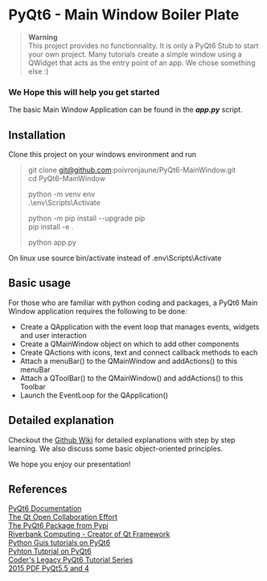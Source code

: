 # PyQt6 - Main Window Boiler Plate 
>**Warning**  
>This project provides no functionnality. It is only a PyQt6 Stub to start your own project. Many tutorials create a simple window using a QWidget that acts as the entry point of an app. We chose something else :)  

### We Hope this will help you get started
The basic Main Window Application can be found in the ***app.py*** script.

## Installation  

Clone this project on your windows environment and run  

> git clone git@github.com:poivronjaune/PyQt6-MainWindow.git  
> cd PyQt6-MainWindow  
>
> python -m venv env  
> .\env\Scripts\Activate  
> 
> python -m pip install --upgrade pip  
> pip install -e .  
>
> python app.py  

On linux use source bin/activate instead of .env\Scripts\Activate

## Basic usage  
For those who are familiar with python coding and packages, a PyQt6 Main Window application requires the following to be done:  
- Create a QApplication with the event loop that manages events, widgets and user interaction  
- Create a QMainWindow object on which to add other components  
- Create QActions with icons, text and connect callback methods to each  
- Attach a menuBar() to the QMainWindow and addActions() to this menuBar  
- Attach a QToolBar() to the QMainWindow() and addActions() to this Toolbar
- Launch the EventLoop for the QApplication()

## Detailed explanation    
Checkout the [Github Wiki](https://github.com/poivronjaune/PyQt6MainWindow/wiki) for detailed explanations with step by step learning. We also discuss some basic object-oriented principles.  

We hope you enjoy our presentation!

## References  
[PyQt6 Documentation](https://www.riverbankcomputing.com/static/Docs/PyQt6/)  
[The Qt  Open Collaboration Effort](https://contribute.qt-project.org/)  
[The PyQt6 Package from Pypi](https://pypi.org/project/PyQt6/)  
[Riverbank Computing - Creator of Qt Framework](https://www.riverbankcomputing.com/software/pyqt/)  
[Python Guis tutorials on PyQt6](https://www.pythonguis.com/pyqt6-tutorial/)  
[Pyhton Tutprial on PyQt6](https://www.pythontutorial.net/pyqt/)  
[Coder's Legacy PyQt6 Tutorial Series](https://coderslegacy.com/python/pyqt6-tutorial-series/)  
[2015 PDF PyQt5.5 and 4](https://www.tutorialspoint.com/pyqt/pyqt_tutorial.pdf)



